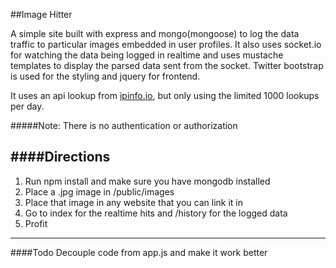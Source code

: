 ##Image Hitter

A simple site built with express and mongo(mongoose) to log the data traffic to particular images embedded in user profiles.  It also uses socket.io for watching the data being logged in realtime and uses mustache templates to display the parsed data sent from the socket.  Twitter bootstrap is used for the styling and jquery for frontend.

It uses an api lookup from [ipinfo.io](http://ipinfo.io), but only using the limited 1000 lookups per day.

#####Note: There is no authentication or authorization

####Directions
-------
1. Run npm install and make sure you have mongodb installed
2. Place a .jpg image in /public/images
3. Place that image in any website that you can link it in
4. Go to index for the realtime hits and /history for the logged data
5. Profit

---------
####Todo
Decouple code from app.js and make it work better